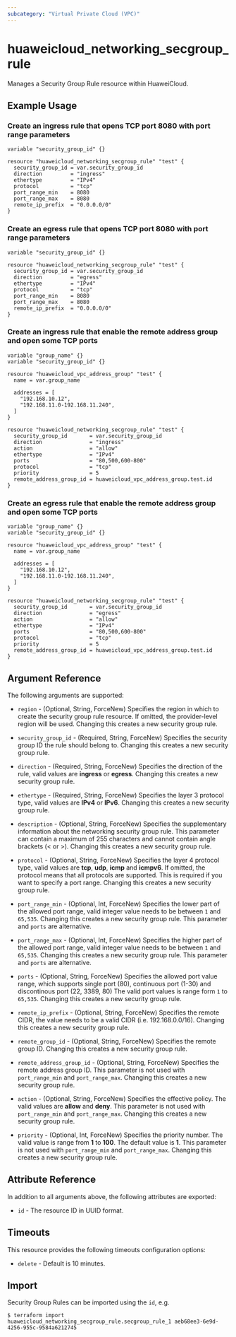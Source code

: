 ```yaml
---
subcategory: "Virtual Private Cloud (VPC)"
---
```


# huaweicloud_networking_secgroup_rule

Manages a Security Group Rule resource within HuaweiCloud.

## Example Usage

### Create an ingress rule that opens TCP port 8080 with port range parameters

```hcl
variable "security_group_id" {}

resource "huaweicloud_networking_secgroup_rule" "test" {
  security_group_id = var.security_group_id
  direction         = "ingress"
  ethertype         = "IPv4"
  protocol          = "tcp"
  port_range_min    = 8080
  port_range_max    = 8080
  remote_ip_prefix  = "0.0.0.0/0"
}
```

### Create an egress rule that opens TCP port 8080 with port range parameters

```hcl
variable "security_group_id" {}

resource "huaweicloud_networking_secgroup_rule" "test" {
  security_group_id = var.security_group_id
  direction         = "egress"
  ethertype         = "IPv4"
  protocol          = "tcp"
  port_range_min    = 8080
  port_range_max    = 8080
  remote_ip_prefix  = "0.0.0.0/0"
}
```

### Create an ingress rule that enable the remote address group and open some TCP ports

```hcl
variable "group_name" {}
variable "security_group_id" {}

resource "huaweicloud_vpc_address_group" "test" {
  name = var.group_name

  addresses = [
    "192.168.10.12",
    "192.168.11.0-192.168.11.240",
  ]
}

resource "huaweicloud_networking_secgroup_rule" "test" {
  security_group_id       = var.security_group_id
  direction               = "ingress"
  action                  = "allow"
  ethertype               = "IPv4"
  ports                   = "80,500,600-800"
  protocol                = "tcp"
  priority                = 5
  remote_address_group_id = huaweicloud_vpc_address_group.test.id
}
```

### Create an egress rule that enable the remote address group and open some TCP ports

```hcl
variable "group_name" {}
variable "security_group_id" {}

resource "huaweicloud_vpc_address_group" "test" {
  name = var.group_name

  addresses = [
    "192.168.10.12",
    "192.168.11.0-192.168.11.240",
  ]
}

resource "huaweicloud_networking_secgroup_rule" "test" {
  security_group_id       = var.security_group_id
  direction               = "egress"
  action                  = "allow"
  ethertype               = "IPv4"
  ports                   = "80,500,600-800"
  protocol                = "tcp"
  priority                = 5
  remote_address_group_id = huaweicloud_vpc_address_group.test.id
}
```

## Argument Reference

The following arguments are supported:

* `region` - (Optional, String, ForceNew) Specifies the region in which to create the security group rule resource. If
  omitted, the provider-level region will be used. Changing this creates a new security group rule.

* `security_group_id` - (Required, String, ForceNew) Specifies the security group ID the rule should belong to. Changing
  this creates a new security group rule.

* `direction` - (Required, String, ForceNew) Specifies the direction of the rule, valid values are **ingress** or
  **egress**. Changing this creates a new security group rule.

* `ethertype` - (Required, String, ForceNew) Specifies the layer 3 protocol type, valid values are **IPv4** or **IPv6**.
  Changing this creates a new security group rule.

* `description` - (Optional, String, ForceNew) Specifies the supplementary information about the networking security
  group rule. This parameter can contain a maximum of 255 characters and cannot contain angle brackets (< or >).
  Changing this creates a new security group rule.

* `protocol` - (Optional, String, ForceNew) Specifies the layer 4 protocol type, valid values are **tcp**, **udp**,
  **icmp** and **icmpv6**. If omitted, the protocol means that all protocols are supported.
  This is required if you want to specify a port range. Changing this creates a new security group rule.

* `port_range_min` - (Optional, Int, ForceNew) Specifies the lower part of the allowed port range, valid integer value
  needs to be between `1` and `65,535`. Changing this creates a new security group rule.
  This parameter and `ports` are alternative.

* `port_range_max` - (Optional, Int, ForceNew) Specifies the higher part of the allowed port range, valid integer value
  needs to be between `1` and `65,535`. Changing this creates a new security group rule.
  This parameter and `ports` are alternative.

* `ports` - (Optional, String, ForceNew) Specifies the allowed port value range, which supports single port (80),
  continuous port (1-30) and discontinous port (22, 3389, 80) The valid port values is range form `1` to `65,535`.
  Changing this creates a new security group rule.

* `remote_ip_prefix` - (Optional, String, ForceNew) Specifies the remote CIDR, the value needs to be a valid CIDR (i.e.
  192.168.0.0/16). Changing this creates a new security group rule.

* `remote_group_id` - (Optional, String, ForceNew) Specifies the remote group ID. Changing this creates a new security
  group rule.

* `remote_address_group_id` - (Optional, String, ForceNew) Specifies the remote address group ID.
  This parameter is not used with `port_range_min` and `port_range_max`.
  Changing this creates a new security group rule.

* `action` - (Optional, String, ForceNew) Specifies the effective policy. The valid values are **allow** and **deny**.
  This parameter is not used with `port_range_min` and `port_range_max`.
  Changing this creates a new security group rule.

* `priority` - (Optional, Int, ForceNew) Specifies the priority number.
  The valid value is range from **1** to **100**. The default value is **1**.
  This parameter is not used with `port_range_min` and `port_range_max`.
  Changing this creates a new security group rule.

## Attribute Reference

In addition to all arguments above, the following attributes are exported:

* `id` - The resource ID in UUID format.

## Timeouts

This resource provides the following timeouts configuration options:

* `delete` - Default is 10 minutes.

## Import

Security Group Rules can be imported using the `id`, e.g.

```
$ terraform import huaweicloud_networking_secgroup_rule.secgroup_rule_1 aeb68ee3-6e9d-4256-955c-9584a6212745
```
